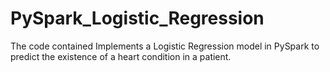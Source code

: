 # PySpark_Logistic_Regression
The code contained Implements a Logistic Regression model in PySpark to predict the existence of a heart condition in a patient. 

